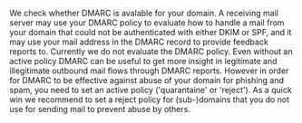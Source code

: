 We check whether DMARC is avalable for your domain. A receiving mail server may use your DMARC policy to evaluate how to handle a mail from your domain that could not be authenticated with either DKIM or SPF, and it may use your mail address in the DMARC record to provide feedback reports to. Currently we do not evaluate the DMARC policy. Even without an active policy DMARC can be useful to get more insight in legitimate and illegitimate outbound mail flows through DMARC reports. However in order for DMARC to be effective against abuse of your domain for phishing and spam, you need to set an active policy ('quarantaine' or 'reject'). As a quick win we recommend to set a reject policy for (sub-)domains that you do not use for sending mail to prevent abuse by others.
